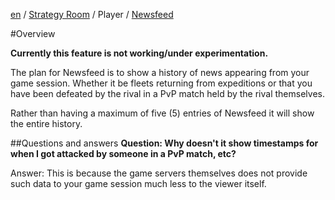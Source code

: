 [en](https://github.com/KC3Kai/kc3-docs/tree/master/en) / [Strategy Room](https://github.com/KC3Kai/kc3-docs/blob/master/en/Strategy_Room.md) / Player / [Newsfeed](https://github.com/KC3Kai/kc3-docs/blob/master/en/Strategy_Room_-_Newsfeed.md)

#Overview

**Currently this feature is not working/under experimentation.**

The plan for Newsfeed is to show a history of news appearing from your game session. Whether it be fleets returning from expeditions or that you have been defeated by the rival in a PvP match held by the rival themselves.

Rather than having a maximum of five (5) entries of Newsfeed it will show the entire history.

##Questions and answers
**Question: Why doesn't it show timestamps for when I got attacked by someone in a PvP match, etc?**

Answer: This is because the game servers themselves does not provide such data to your game session much less to the viewer itself.